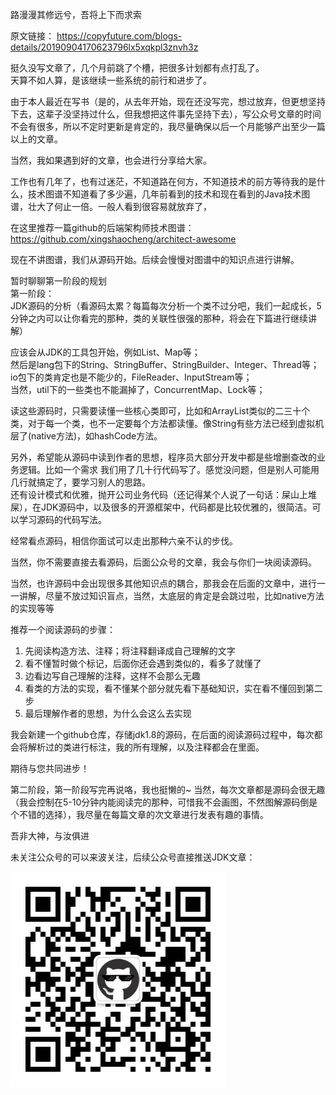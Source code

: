 路漫漫其修远兮，吾将上下而求索  

原文链接：
https://copyfuture.com/blogs-details/20190904170623796lx5xqkpl3znvh3z  

挺久没写文章了，几个月前跳了个槽，把很多计划都有点打乱了。  
天算不如人算，是该继续一些系统的前行和进步了。  

由于本人最近在写书（是的，从去年开始，现在还没写完，想过放弃，但更想坚持下去，这辈子没坚持过什么，但我想把这件事先坚持下去），写公众号文章的时间不会有很多，所以不定时更新是肯定的，我尽量确保以后一个月能够产出至少一篇以上的文章。  

当然，我如果遇到好的文章，也会进行分享给大家。  

工作也有几年了，也有过迷茫，不知道路在何方，不知道技术的前方等待我的是什么，技术图谱不知道看了多少遍，几年前看到的技术和现在看到的Java技术图谱，壮大了何止一倍。一般人看到很容易就放弃了，

在这里推荐一篇github的后端架构师技术图谱：  
https://github.com/xingshaocheng/architect-awesome  

现在不讲图谱，我们从源码开始。后续会慢慢对图谱中的知识点进行讲解。      

暂时聊聊第一阶段的规划  
第一阶段：  
JDK源码的分析（看源码太累？每篇每次分析一个类不过分吧，我们一起成长，5分钟之内可以让你看完的那种，类的关联性很强的那种，将会在下篇进行继续讲解）  

应该会从JDK的工具包开始，例如List、Map等；  
然后是lang包下的String、StringBuffer、StringBuilder、Integer、Thread等；  
io包下的类肯定也是不能少的，FileReader、InputStream等；  
当然，util下的一些类也不能漏掉了，ConcurrentMap、Lock等；  


读这些源码时，只需要读懂一些核心类即可，比如和ArrayList类似的二三十个类，对于每一个类，也不一定要每个方法都读懂。像String有些方法已经到虚拟机层了(native方法)，如hashCode方法。  

另外，希望能从源码中读到作者的思想，程序员大部分开发中都是些增删查改的业务逻辑。比如一个需求 我们用了几十行代码写了。感觉没问题，但是别人可能用几行就搞定了，要学习别人的思路。  
还有设计模式和优雅，抛开公司业务代码（还记得某个人说了一句话：屎山上堆屎），在JDK源码中，以及很多的开源框架中，代码都是比较优雅的，很简洁。可以学习源码的代码写法。  

经常看点源码，相信你面试可以走出那种六亲不认的步伐。   

当然，你不需要直接去看源码，后面公众号的文章，我会与你们一块阅读源码。   

当然，也许源码中会出现很多其他知识点的耦合，那我会在后面的文章中，进行一一讲解，尽量不放过知识盲点，当然，太底层的肯定是会跳过啦，比如native方法的实现等等  

推荐一个阅读源码的步骤：  
1. 先阅读构造方法、注释；将注释翻译成自己理解的文字  
2. 看不懂暂时做个标记，后面你还会遇到类似的，看多了就懂了  
3. 边看边写自己理解的注释，这样不会那么无趣  
4. 看类的方法的实现，看不懂某个部分就先看下基础知识，实在看不懂回到第二步  
5. 最后理解作者的思想，为什么会这么去实现  

我会新建一个github仓库，存储jdk1.8的源码，在后面的阅读源码过程中，每次都会将解析过的类进行标注，我的所有理解，以及注释都会在里面。    

期待与您共同进步！  

第二阶段，第一阶段写完再说咯，我也挺懒的~ 
当然，每次文章都是源码会很无趣（我会控制在5-10分钟内能阅读完的那种，可惜我不会画图，不然图解源码倒是个不错的选择），我尽量在每篇文章的次文章进行发表有趣的事情。  

吾非大神，与汝俱进

未关注公众号的可以来波关注，后续公众号直接推送JDK文章：  

![程序编程之旅](https://github.com/chenhaoxiang/JDK1.8/blob/master/doc/images/cxbczl.jpg?raw=true)
